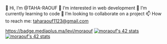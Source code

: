 👋 Hi, I’m @TAHA-RAOUF
👀 I’m interested in web development
🌱 I’m currently learning to code
💞️ I’m looking to collaborate on a project
📫 How to reach me: taharaouf1123@gmail.com

<!---
TAHA-RAOUF/TAHA-RAOUF is a ✨ special ✨ repository because its `README.md` (this file) appears on your GitHub profile.
You can click the Preview link to take a look at your changes.
--->


https://badge.mediaplus.ma/levi/moraouf
[![moraouf's 42 stats](https://badge.mediaplus.ma/levi/moraouf)](https://github.com/oakoudad/badge42)
<a href="https://github.com/oakoudad/badge42"><img src="https://badge.mediaplus.ma/levi/moraouf" alt="moraouf's 42 stats" /></a>
